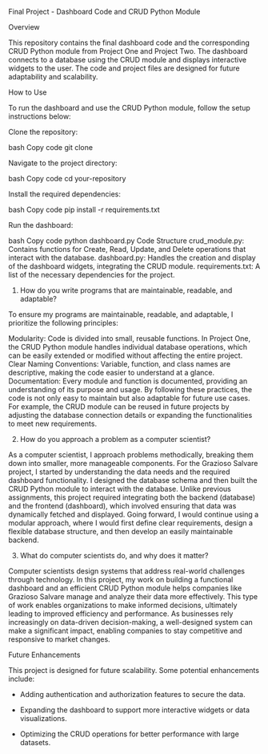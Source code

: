 Final Project - Dashboard Code and CRUD Python Module

Overview

This repository contains the final dashboard code and the corresponding CRUD Python module from Project One and Project Two. The dashboard connects to a database using the CRUD module and displays interactive widgets to the user. The code and project files are designed for future adaptability and scalability.

How to Use

To run the dashboard and use the CRUD Python module, follow the setup instructions below:

Clone the repository:

bash
Copy code
git clone 

Navigate to the project directory:

bash
Copy code
cd your-repository

Install the required dependencies:

bash
Copy code
pip install -r requirements.txt

Run the dashboard:

bash
Copy code
python dashboard.py
Code Structure
crud_module.py: Contains functions for Create, Read, Update, and Delete operations that interact with the database.
dashboard.py: Handles the creation and display of the dashboard widgets, integrating the CRUD module.
requirements.txt: A list of the necessary dependencies for the project.


1. How do you write programs that are maintainable, readable, and adaptable?
   
To ensure my programs are maintainable, readable, and adaptable, I prioritize the following principles:

Modularity: Code is divided into small, reusable functions. In Project One, the CRUD Python module handles individual database operations, which can be easily extended or modified without affecting the entire project.
Clear Naming Conventions: Variable, function, and class names are descriptive, making the code easier to understand at a glance.
Documentation: Every module and function is documented, providing an understanding of its purpose and usage.
By following these practices, the code is not only easy to maintain but also adaptable for future use cases. For example, the CRUD module can be reused in future projects by adjusting the database connection details or expanding the functionalities to meet new requirements.

2. How do you approach a problem as a computer scientist?
 
As a computer scientist, I approach problems methodically, breaking them down into smaller, more manageable components. For the Grazioso Salvare project, I started by understanding the data needs and the required dashboard functionality. I designed the database schema and then built the CRUD Python module to interact with the database. Unlike previous assignments, this project required integrating both the backend (database) and the frontend (dashboard), which involved ensuring that data was dynamically fetched and displayed. Going forward, I would continue using a modular approach, where I would first define clear requirements, design a flexible database structure, and then develop an easily maintainable backend.

3. What do computer scientists do, and why does it matter?

Computer scientists design systems that address real-world challenges through technology. In this project, my work on building a functional dashboard and an efficient CRUD Python module helps companies like Grazioso Salvare manage and analyze their data more effectively. This type of work enables organizations to make informed decisions, ultimately leading to improved efficiency and performance. As businesses rely increasingly on data-driven decision-making, a well-designed system can make a significant impact, enabling companies to stay competitive and responsive to market changes.

Future Enhancements

This project is designed for future scalability. Some potential enhancements include:

- Adding authentication and authorization features to secure the data.
  
- Expanding the dashboard to support more interactive widgets or data visualizations.
  
- Optimizing the CRUD operations for better performance with large datasets.
